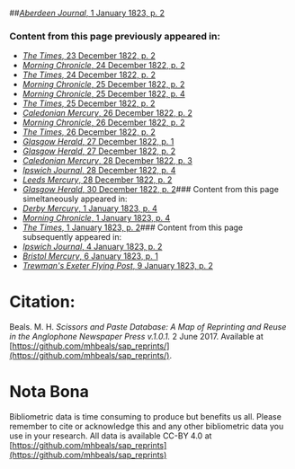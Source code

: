 ##[*Aberdeen Journal*, 1 January 1823, p. 2](https://mhbeals.github.io/sap_html/Aberdeen-Journal/Aberdeen-Journal-1-January-1823-p-2)

### Content from this page previously appeared in:
+ [*The Times*, 23 December 1822, p. 2](https://mhbeals.github.io/sap_html/The-Times/The-Times-23-December-1822-p-2)
+ [*Morning Chronicle*, 24 December 1822, p. 2](https://mhbeals.github.io/sap_html/Morning-Chronicle/Morning-Chronicle-24-December-1822-p-2)
+ [*The Times*, 24 December 1822, p. 2](https://mhbeals.github.io/sap_html/The-Times/The-Times-24-December-1822-p-2)
+ [*Morning Chronicle*, 25 December 1822, p. 2](https://mhbeals.github.io/sap_html/Morning-Chronicle/Morning-Chronicle-25-December-1822-p-2)
+ [*Morning Chronicle*, 25 December 1822, p. 4](https://mhbeals.github.io/sap_html/Morning-Chronicle/Morning-Chronicle-25-December-1822-p-4)
+ [*The Times*, 25 December 1822, p. 2](https://mhbeals.github.io/sap_html/The-Times/The-Times-25-December-1822-p-2)
+ [*Caledonian Mercury*, 26 December 1822, p. 2](https://mhbeals.github.io/sap_html/Caledonian-Mercury/Caledonian-Mercury-26-December-1822-p-2)
+ [*Morning Chronicle*, 26 December 1822, p. 2](https://mhbeals.github.io/sap_html/Morning-Chronicle/Morning-Chronicle-26-December-1822-p-2)
+ [*The Times*, 26 December 1822, p. 2](https://mhbeals.github.io/sap_html/The-Times/The-Times-26-December-1822-p-2)
+ [*Glasgow Herald*, 27 December 1822, p. 1](https://mhbeals.github.io/sap_html/Glasgow-Herald/Glasgow-Herald-27-December-1822-p-1)
+ [*Glasgow Herald*, 27 December 1822, p. 2](https://mhbeals.github.io/sap_html/Glasgow-Herald/Glasgow-Herald-27-December-1822-p-2)
+ [*Caledonian Mercury*, 28 December 1822, p. 3](https://mhbeals.github.io/sap_html/Caledonian-Mercury/Caledonian-Mercury-28-December-1822-p-3)
+ [*Ipswich Journal*, 28 December 1822, p. 4](https://mhbeals.github.io/sap_html/Ipswich-Journal/Ipswich-Journal-28-December-1822-p-4)
+ [*Leeds Mercury*, 28 December 1822, p. 2](https://mhbeals.github.io/sap_html/Leeds-Mercury/Leeds-Mercury-28-December-1822-p-2)
+ [*Glasgow Herald*, 30 December 1822, p. 2](https://mhbeals.github.io/sap_html/Glasgow-Herald/Glasgow-Herald-30-December-1822-p-2)### Content from this page simeltaneously appeared in:
+ [*Derby Mercury*, 1 January 1823, p. 4](https://mhbeals.github.io/sap_html/Derby-Mercury/Derby-Mercury-1-January-1823-p-4)
+ [*Morning Chronicle*, 1 January 1823, p. 4](https://mhbeals.github.io/sap_html/Morning-Chronicle/Morning-Chronicle-1-January-1823-p-4)
+ [*The Times*, 1 January 1823, p. 2](https://mhbeals.github.io/sap_html/The-Times/The-Times-1-January-1823-p-2)### Content from this page subsequently appeared in:
+ [*Ipswich Journal*, 4 January 1823, p. 2](https://mhbeals.github.io/sap_html/Ipswich-Journal/Ipswich-Journal-4-January-1823-p-2)
+ [*Bristol Mercury*, 6 January 1823, p. 1](https://mhbeals.github.io/sap_html/Bristol-Mercury/Bristol-Mercury-6-January-1823-p-1)
+ [*Trewman's Exeter Flying Post*, 9 January 1823, p. 2](https://mhbeals.github.io/sap_html/Trewman's-Exeter-Flying-Post/Trewman's-Exeter-Flying-Post-9-January-1823-p-2)
                    
# Citation: 

Beals. M. H. *Scissors and Paste Database: A Map of Reprinting and Reuse in the Anglophone Newspaper Press v.1.0.1.* 2 June 2017. Available at [https://github.com/mhbeals/sap_reprints/](https://github.com/mhbeals/sap_reprints/). 
                    
# Nota Bona

Bibliometric data is time consuming to produce but benefits us all. Please remember to cite or acknowledge this and any other bibliometric data you use in your research. All data is available CC-BY 4.0 at [https://github.com/mhbeals/sap_reprints](https://github.com/mhbeals/sap_reprints)